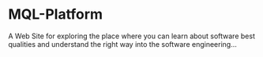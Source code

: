# MQL-Platform
A Web Site for exploring the place where you can learn about software best qualities and understand the right way into the software engineering...
